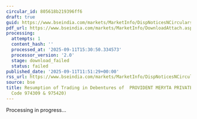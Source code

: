 ```yaml
---
circular_id: 805618b219396ff6
draft: true
guid: https://www.bseindia.com/markets/MarketInfo/DispNoticesNCirculars.aspx?Noticeid={80F6DD30-01D0-4893-984D-F68AEFCC5977}&noticeno=20250911-41&dt=09/11/2025&icount=41&totcount=86&flag=0
pdf_url: https://www.bseindia.com/markets/MarketInfo/DownloadAttach.aspx?id=20250911-41&attachedId=
processing:
  attempts: 1
  content_hash: ''
  processed_at: '2025-09-11T15:30:50.334573'
  processor_version: '2.0'
  stage: download_failed
  status: failed
published_date: '2025-09-11T11:51:29+00:00'
rss_url: https://www.bseindia.com/markets/MarketInfo/DispNoticesNCirculars.aspx?Noticeid={80F6DD30-01D0-4893-984D-F68AEFCC5977}&noticeno=20250911-41&dt=09/11/2025&icount=41&totcount=86&flag=0
source: bse
title: Resumption of Trading in Debentures of  PROVIDENT MERYTA PRIVATE LIMITED (Scrip
  Code 974309 & 975420)
---
```


Processing in progress...